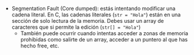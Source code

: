 - Segmentation Fault (Core dumped): estás intentando modificar una cadena literal. En C, las cadenas literales (`str = "Hola"`) están en una sección de solo lectura de la memoria. Debes usar un array de caracteres que si permite la edición (`str[] = "Hola"`)
	- También puede ocurrir cuando intentas acceder a zonas de memoria prohibidas como salirte de un array, acceder a un puntero al que has hecho free, etc.